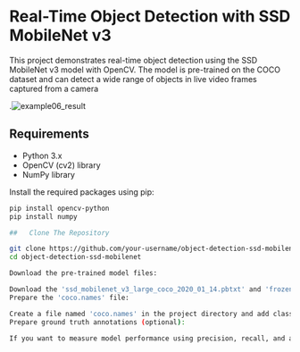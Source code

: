 # Real-Time Object Detection with SSD MobileNet v3

This project demonstrates real-time object detection using the SSD MobileNet v3 model with OpenCV. The model is pre-trained on the COCO dataset and can detect a wide range of objects in live video frames captured from a camera

.![example06_result](https://github.com/ShishirPandy/pythonProject_Objects/assets/87159675/71adb3e3-6836-4b59-84b5-ca33bc0dfa05)


## Requirements

- Python 3.x
- OpenCV (cv2) library
- NumPy library

Install the required packages using pip:

```bash
pip install opencv-python
pip install numpy

##   Clone The Repository

git clone https://github.com/your-username/object-detection-ssd-mobilenet.git
cd object-detection-ssd-mobilenet

Download the pre-trained model files:

Download the 'ssd_mobilenet_v3_large_coco_2020_01_14.pbtxt' and 'frozen_inference_graph.pb' files and place them in the project directory.
Prepare the 'coco.names' file:

Create a file named 'coco.names' in the project directory and add class labels from the COCO dataset, each label on a new line.
Prepare ground truth annotations (optional):

If you want to measure model performance using precision, recall, and average precision metrics, create an 'annotations.txt' file containing ground truth annotations in the format [class_id, x, y, width, height]. One annotation per line.

